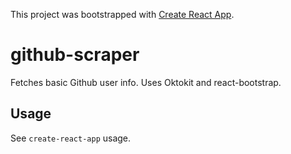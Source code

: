 This project was bootstrapped with [Create React App](https://github.com/facebook/create-react-app).

# github-scraper

Fetches basic Github user info. Uses Oktokit and react-bootstrap.

## Usage

See `create-react-app` usage.
